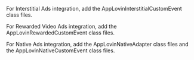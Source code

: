 For Interstitial Ads integration, add the AppLovinInterstitialCustomEvent class files.

For Rewarded Video Ads integration,  add the AppLovinRewardedCustomEvent class files.

For Native Ads integration,  add the AppLovinNativeAdapter class files and the AppLovinNativeCustomEvent class files.
